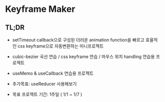 # Keyframe Maker

## TL;DR

* setTimeout callback으로 구성된 더러운 animation function을 빠르고 효율적인 css keyframe으로 자동변환하는 미니프로젝트

* cubic-bezier 곡선 연습 / css keyframe 연습 / 마우스 위치 handling 연습용 프로젝트

* useMemo & useCallback 연습용 프로젝트

* 추가목표: useReducer 사용해보기

* 목표 프로젝트 기간: 1주일 ( 1/1 ~ 1/7 )